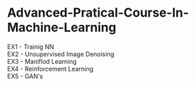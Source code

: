 # Advanced-Pratical-Course-In-Machine-Learning

EX1 - Trainig NN \
EX2 - Unsupervised Image Denoising \
EX3 - Maniflod Learning\
EX4 - Reinforcement Learning\
EX5 - GAN's